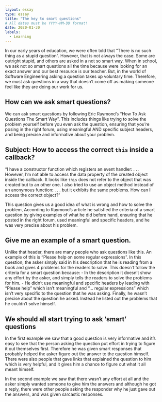 ```yaml
---
layout: essay
type: essay
title: "The key to smart questions"
# All dates must be YYYY-MM-DD format!
date: 2020-01-30
labels:
  - Learning
---
```


In our early years of education, we were often told that “There is no such thing as a stupid question”.
However, that is not always the case. Some are outright stupid, and others are asked in a not so smart way. 
When in school, we ask not so smart questions all the time because were looking for an exact answer and our best 
resource is our teacher. But, in the world of Software Engineering asking a question takes up voluntary time. 
Therefore, we must ask questions in a way that doesn’t come off as making someone feel like they are doing our work for us.

## How can we ask smart questions?

We can ask smart questions by following Eric Raymond’s “How To Ask Questions The Smart Way”. This includes things like trying to 
solve the problem yourself before you even ask the question, ensuring that you’re posing in the right forum, using meaningful 
AND specific subject headers, and being precise and informative about your problem.

## Subject: How to access the correct `this` inside a callback?

“I have a constructor function which registers an event handler: . . . However, I’m not able to access the data property of the
created object inside the callback. It looks like `this` does not refer to the object that was created but to an other one. I also 
tried to use an object method instead of an anonymous function: . . . but it exhibits the same problems. How can I access the 
correct object?”

This question gives us a good idea of what is wrong and how to solve the problem, According to Raymond’s article he satisfied the
criteria of a smart question by giving examples of what he did before hand, ensuring that he posted in the right forum, used
meaningful and specific headers, and he was very precise about his problem.

## Give me an example of a smart question.

Unlike that header, there are many people who ask questions like this. An example of this is “Please help on some regular expressions”.
In this question, the asker simply said in his description that he is reading from a book and gives 4 problems for the readers to solve. 
This doesn’t follow the criteria for a smart question because: -	In the description it doesn’t show any effort by the asker, and simply
tells the readers to solve the problems for him. -	He didn’t use meaningful and specific headers by leading with “Please help”
which isn’t meaningful and “… regular expressions” which isn’t very specific to the question that he was asking. Finally, he wasn’t 
precise about the question he asked. Instead he listed out the problems that he couldn’t solve himself.

## We should all start trying to ask ‘smart’ questions

In the first example we saw that a good question is very informative and it’s easy to see that the person asking
the question put effort in trying to figure it out themselves first. Therefore he was given smart responses that probably
helped the asker figure out the answer to the question himself. There were also people that gave links that explained the
question to him which is very helpful, and it gives him a chance to figure out what it all meant himself.

In the second example we saw that there wasn’t any effort at all and the asker simply wanted someone to give him the answers
and although he got a reply, there were other people asking the responder why he just gave out the answers, and was given
sarcastic responses.
